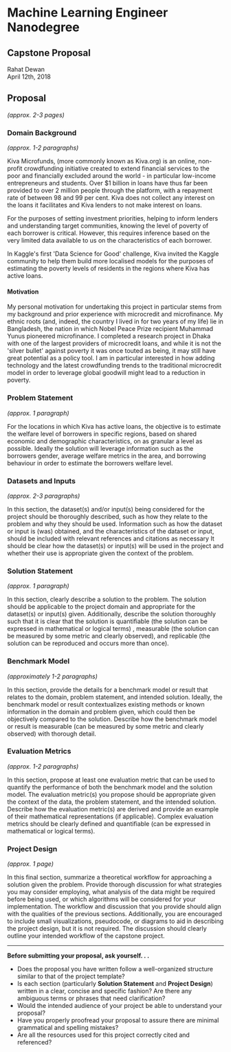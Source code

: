 # Machine Learning Engineer Nanodegree
## Capstone Proposal
Rahat Dewan  
April 12th, 2018

## Proposal
_(approx. 2-3 pages)_

### Domain Background
_(approx. 1-2 paragraphs)_

Kiva Microfunds, (more commonly known as Kiva.org) is an online, non-profit crowdfunding initiative created to extend financial services to the poor and financially excluded around the world - in particular low-income entrepreneurs and students. Over $1 billion in loans have thus far been provided to over 2 million people through the platform, with a repayment rate of between 98 and 99 per cent. Kiva does not collect any interest on the loans it facilitates and Kiva lenders to not make interest on loans.

For the purposes of setting investment priorities, helping to inform lenders and understanding target communities, knowing the level of poverty of each borrower is critical. However, this requires inference based on the very limited data available to us on the characteristics of each borrower.

In Kaggle's first 'Data Science for Good' challenge, Kiva invited the Kaggle community to help them build more localised models for the purposes of estimating the poverty levels of residents in the regions where Kiva has active loans.

#### Motivation

My personal motivation for undertaking this project in particular stems from my background and prior experience with microcredit and microfinance. My ethnic roots (and, indeed, the country I lived in for two years of my life) lie in Bangladesh, the nation in which Nobel Peace Prize recipient Muhammad Yunus pioneered microfinance. I completed a research project in Dhaka with one of the largest providers of microcredit loans, and while it is not the 'silver bullet' against poverty it was once touted as being, it may still have great potential as a policy tool. I am in particular interested in how adding technology and the latest crowdfunding trends to the traditional microcredit model in order to leverage global goodwill might lead to a reduction in poverty.


### Problem Statement
_(approx. 1 paragraph)_

For the locations in which Kiva has active loans, the objective is to estimate the welfare level of borrowers in specific regions, based on shared economic and demographic characteristics, on as granular a level as possible. Ideally the solution will leverage information such as the borrowers gender, average welfare metrics in the area, and borrowing behaviour in order to estimate the borrowers welfare level.

### Datasets and Inputs
_(approx. 2-3 paragraphs)_

In this section, the dataset(s) and/or input(s) being considered for the project should be thoroughly described, such as how they relate to the problem and why they should be used. Information such as how the dataset or input is (was) obtained, and the characteristics of the dataset or input, should be included with relevant references and citations as necessary It should be clear how the dataset(s) or input(s) will be used in the project and whether their use is appropriate given the context of the problem.



### Solution Statement
_(approx. 1 paragraph)_

In this section, clearly describe a solution to the problem. The solution should be applicable to the project domain and appropriate for the dataset(s) or input(s) given. Additionally, describe the solution thoroughly such that it is clear that the solution is quantifiable (the solution can be expressed in mathematical or logical terms) , measurable (the solution can be measured by some metric and clearly observed), and replicable (the solution can be reproduced and occurs more than once).

### Benchmark Model
_(approximately 1-2 paragraphs)_

In this section, provide the details for a benchmark model or result that relates to the domain, problem statement, and intended solution. Ideally, the benchmark model or result contextualizes existing methods or known information in the domain and problem given, which could then be objectively compared to the solution. Describe how the benchmark model or result is measurable (can be measured by some metric and clearly observed) with thorough detail.

### Evaluation Metrics
_(approx. 1-2 paragraphs)_

In this section, propose at least one evaluation metric that can be used to quantify the performance of both the benchmark model and the solution model. The evaluation metric(s) you propose should be appropriate given the context of the data, the problem statement, and the intended solution. Describe how the evaluation metric(s) are derived and provide an example of their mathematical representations (if applicable). Complex evaluation metrics should be clearly defined and quantifiable (can be expressed in mathematical or logical terms).

### Project Design
_(approx. 1 page)_

In this final section, summarize a theoretical workflow for approaching a solution given the problem. Provide thorough discussion for what strategies you may consider employing, what analysis of the data might be required before being used, or which algorithms will be considered for your implementation. The workflow and discussion that you provide should align with the qualities of the previous sections. Additionally, you are encouraged to include small visualizations, pseudocode, or diagrams to aid in describing the project design, but it is not required. The discussion should clearly outline your intended workflow of the capstone project.

-----------

**Before submitting your proposal, ask yourself. . .**

- Does the proposal you have written follow a well-organized structure similar to that of the project template?
- Is each section (particularly **Solution Statement** and **Project Design**) written in a clear, concise and specific fashion? Are there any ambiguous terms or phrases that need clarification?
- Would the intended audience of your project be able to understand your proposal?
- Have you properly proofread your proposal to assure there are minimal grammatical and spelling mistakes?
- Are all the resources used for this project correctly cited and referenced?

